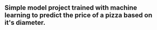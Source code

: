 ## Simple model project trained with machine learning to predict the price of a pizza based on it's diameter.
